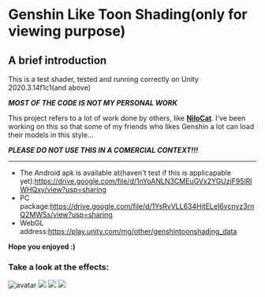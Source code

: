 # Genshin Like Toon Shading(only for viewing purpose)

## A brief introduction
This is a test shader, tested and running correctly on Unity 2020.3.14f1c1(and above)

***MOST OF THE CODE IS NOT MY PERSONAL WORK***

This project refers to a lot of work done by others, like **[NiloCat](https://github.com/ColinLeung-NiloCat/UnityURPToonLitShaderExample/commits?author=ColinLeung-NiloCat)**. I've been working on this so that some of my friends who likes Genshin a lot can load their models in this style...

***PLEASE DO NOT USE THIS IN A COMERCIAL CONTEXT!!!***

---------------
- The Android apk is available at(haven't test if this is applicapable yet):https://drive.google.com/file/d/1nYoANLN3CMEuGVx2YGUzjF95lRlWHQxy/view?usp=sharing
- PC package:https://drive.google.com/file/d/1YsRvVLL634HitELeI6vcnyz3rnQ2MWSs/view?usp=sharing
- WebGL address:https://play.unity.com/mg/other/genshintoonshading_data

**Hope you enjoyed :)**

### Take a look at the effects:
![avatar](https://raw.githubusercontent.com/RabiChora/ShaderFrameworkProj/master/ToonEffectImage/Toon1.png)
![](https://raw.githubusercontent.com/RabiChora/ShaderFrameworkProj/master/ToonEffectImage/Toon2.png)
![](https://raw.githubusercontent.com/RabiChora/ShaderFrameworkProj/master/ToonEffectImage/Toon3.png)
![](https://raw.githubusercontent.com/RabiChora/ShaderFrameworkProj/master/ToonEffectImage/Toon4.png)
